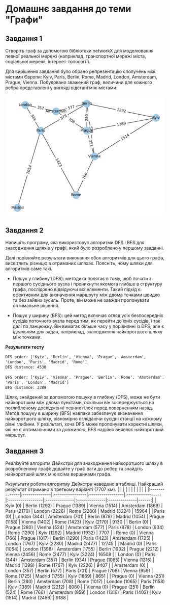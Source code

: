 # Домашнє завдання до теми "Графи"

## Завдання 1

Створіть граф за допомогою бібліотеки networkX для моделювання певної реальної мережі (наприклад, транспортної мережі міста, соціальної мережі, інтернет-топології).

Для вирішення завдання було обрано репрезентацію сполучень між містами Європи: Kyiv, Paris, Berlin, Rome, Madrid, London, Amsterdam, Prague, Vienna. Побудовано зважений граф, величини для кожного ребра представлені у вигляді відстані між містами.

![Graph](/assets/graph.png)

## Завдання 2

Напишіть програму, яка використовує алгоритми DFS і BFS для знаходження шляхів у графі, який було розроблено у першому завданні.

Далі порівняйте результати виконання обох алгоритмів для цього графа, висвітлить різницю в отриманих шляхах. Поясніть, чому шляхи для алгоритмів саме такі.

- Пошук у глибину (DFS): методика полягає в тому, щоб почати з першого сусіднього вузла і проникнути якомога глибше в структуру графа, послідовно відвідуючи всі елементи. Такий підхід є ефективним для визначення маршруту між двома точками швидко та без зайвих зусиль. Проте, він може не завжди пропонувати оптимальне рішення.

- Пошук у ширину (BFS): цей метод включає огляд усіх безпосередніх сусідів поточного вузла перед тим, як перейти до їхніх сусідів, і так далі по ланцюжку. Він вимагає більше часу у порівнянні із DFS, але є ідеальним для задач, наприклад, знаходження найкоротшого шляху між точками.

**Результати тесту**

```
DFS order: ['Kyiv', 'Berlin', 'Vienna', 'Prague', 'Amsterdam', 'London', 'Paris', 'Madrid', 'Rome']
DFS distance: 4530

BFS order: ['Kyiv', 'Vienna', 'Prague', 'Berlin', 'Rome', 'Amsterdam', 'Paris', 'London', 'Madrid']
BFS distance: 2389
```

Шлях, знайдений за допомогою пошуку в глибину (DFS), може не бути найкоротшим між двома пунктами, оскільки він зосереджується на поглибленому дослідженні певних гілок перед поверненням назад.
Метод пошуку в ширину (BFS) навпаки забезпечує визначення найкоротшого шляху, рівномірно оглядаючи сусідні станції на кожному рівні глибини. У резільтаті, хоча DFS може пропонувати коректні шляхи, які не є оптимальними за довжиною, BFS надійно виявляє найкоротший маршрут.

## Завдання 3

Реалізуйте алгоритм Дейкстри для знаходження найкоротшого шляху в розробленому графі: додайте у граф ваги до ребер та знайдіть найкоротший шлях між всіма вершинами графа.

Ркзультати роботи алгоритму Дейкстри наведено в таблиці.
Найкраший результат отримано в третьому варіанті (7707 км).
| | | | | | | | | | |
|:--------------|:--------------|:----------------|:-----------------|:-----------------|:-----------------|:--------------|:--------------|:--------------|------:|
| Kyiv (0) | Berlin (1292) | Prague (1389) | Vienna (1514) | Amsterdam (1869) | Paris (2170) | London (2226) | Rome (2280) | Madrid (3224) | 15964 |
| Paris (0) | London (344) | Amsterdam (701) | Berlin (878) | Madrid (1054) | Prague (1158) | Vienna (1402) | Rome (1423) | Kyiv (2170) | 9130 |
| Berlin (0) | Prague (280) | Vienna (524) | Amsterdam (577) | Paris (878) | London (934) | Rome (1290) | Kyiv (1292) | Madrid (1932) | 7707 |
| Rome (0) | Vienna (766) | Prague (1017) | Berlin (1290) | Paris (1423) | Amsterdam (1725) | London (1767) | Kyiv (2280) | Madrid (2477) | 12745 |
| Madrid (0) | Paris (1054) | London (1398) | Amsterdam (1755) | Berlin (1932) | Prague (2212) | Vienna (2456) | Rome (2477) | Kyiv (3224) | 16508 |
| London (0) | Paris (344) | Amsterdam (357) | Berlin (934) | Prague (1065) | Vienna (1316) | Madrid (1398) | Rome (1767) | Kyiv (2226) | 9407 |
| Amsterdam (0) | London (357) | Berlin (577) | Paris (701) | Prague (708) | Vienna (959) | Rome (1725) | Madrid (1755) | Kyiv (1869) | 8651 |
| Prague (0) | Vienna (251) | Berlin (280) | Amsterdam (708) | Rome (1017) | London (1065) | Paris (1158) | Kyiv (1389) | Madrid (2212) | 8080 |
| Vienna (0) | Prague (251) | Berlin (524) | Rome (766) | Amsterdam (959) | London (1316) | Paris (1402) | Kyiv (1514) | Madrid (2456) | 9188 |
